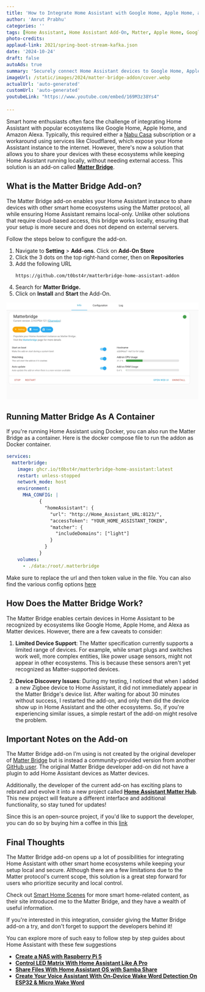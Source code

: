 ```yaml
---
title: 'How to Integrate Home Assistant with Google Home, Apple Home, and Alexa Without Exposing it to the Internet'
author: 'Amrut Prabhu'
categories: ''
tags: [Home Assistant, Home Assistant Add-On, Matter, Apple Home, Google Home, Alexa]
photo-credits:
applaud-link: 2021/spring-boot-stream-kafka.json
date: '2024-10-24'
draft: false
autoAds: true
summary: 'Securely connect Home Assistant devices to Google Home, Apple Home, and Alexa without internet exposure.'
imageUrl: /static/images/2024/matter-bridge-addon/cover.webp
actualUrl: 'auto-generated'
customUrl: 'auto-generated'
youtubeLink: "https://www.youtube.com/embed/169M3z38Ys4"

---
```

<TOCInline toc={props.toc} asDisclosure />  

Smart home enthusiasts often face the challenge of integrating Home Assistant with popular ecosystems like Google Home, Apple Home, and Amazon Alexa. Typically, this required either a [Nabu Casa](https://www.nabucasa.com) subscription or a workaround using services like Cloudflared, which expose your Home Assistant instance to the internet. However, there's now a solution that allows you to share your devices with these ecosystems while keeping Home Assistant running locally, without needing external access. This solution is an add-on called [**Matter Bridge**](https://github.com/Luligu/matterbridge).

## What is the Matter Bridge Add-on?

The Matter Bridge add-on enables your Home Assistant instance to share devices with other smart home ecosystems using the Matter protocol, all while ensuring Home Assistant remains local-only. Unlike other solutions that require cloud-based access, this bridge works locally, ensuring that your setup is more secure and does not depend on external servers.

Follow the steps below to configure the add-on.

1.  Navigate to **Setting** > **Add-ons**. Click on **Add-On Store**
2.  Click the 3 dots on the top right-hand corner, then on **Repositories**
3.  Add the following URL  
    ```
    https://github.com/t0bst4r/matterbridge-home-assistant-addon
    ```
4.  Search for **Matter Bridge.**
5.  Click on **Install** and **Start** the Add-On.

![Addon](/static/images/2024/matter-bridge-addon/matter-bridge-installation.webp)

## Running Matter Bridge As A Container

If you're running Home Assistant using Docker, you can also run the Matter Bridge as a container. Here is the docker compose file to run the addon as Docker container.

```yaml
services:
  matterbridge:
    image: ghcr.io/t0bst4r/matterbridge-home-assistant:latest
    restart: unless-stopped
    network_mode: host
    environment:
      MHA_CONFIG: |
            {
              "homeAssistant": {
                "url": "http://Home_Assistant_URL:8123/",
                "accessToken": "YOUR_HOME_ASSISTANT_TOKEN",
                "matcher": {
                  "includeDomains": ["light"]
                }
              }
            }
    volumes:
      - ./data:/root/.matterbridge
```
Make sure to replace the url and then token value in the file. You can also find the various config options [here](https://github.com/t0bst4r/matterbridge-home-assistant?tab=readme-ov-file#configuration)

## How Does the Matter Bridge Work?

The Matter Bridge enables certain devices in Home Assistant to be recognized by ecosystems like Google Home, Apple Home, and Alexa as Matter devices. However, there are a few caveats to consider:

1. **Limited Device Support**: The Matter specification currently supports a limited range of devices. For example, while smart plugs and switches work well, more complex entities, like power usage sensors, might not appear in other ecosystems. This is because these sensors aren't yet recognized as Matter-supported devices.

2. **Device Discovery Issues**: During my testing, I noticed that when I added a new Zigbee device to Home Assistant, it did not immediately appear in the Matter Bridge's device list. After waiting for about 30 minutes without success, I restarted the add-on, and only then did the device show up in Home Assistant and the other ecosystems. So, if you're experiencing similar issues, a simple restart of the add-on might resolve the problem.

## Important Notes on the Add-on

The Matter Bridge add-on I’m using is not created by the original developer of [Matter Bridge](https://github.com/Luligu/matterbridge) but is instead a community-provided version from another [GitHub user](https://github.com/t0bst4r). The original Matter Bridge developer add-on did not have a plugin to add Home Assistant devices as Matter devices.

Additionally, the developer of the current add-on has exciting plans to rebrand and evolve it into a new project called [**Home Assistant Matter Hub**](https://github.com/t0bst4r/matterbridge-home-assistant/discussions/271). This new project will feature a different interface and additional functionality, so stay tuned for updates! 

Since this is an open-source project, if you'd like to support the developer, you can do so by buying him a coffee in this [link](https://github.com/t0bst4r/matterbridge-home-assistant)

## Final Thoughts

The Matter Bridge add-on opens up a lot of possibilities for integrating Home Assistant with other smart home ecosystems while keeping your setup local and secure. Although there are a few limitations due to the Matter protocol's current scope, this solution is a great step forward for users who prioritize security and local control.

Check out [Smart Home Scenes](https://smarthomescene.com/) for more smart home-related content, as their site introduced me to the Matter Bridge, and they have a wealth of useful information.

If you're interested in this integration, consider giving the Matter Bridge add-on a try, and don't forget to support the developers behind it!

You can explore more of such easy to follow step by step guides about Home Assistant with these few suggestions

-   [**Create a NAS with Raspberry Pi 5**](https://smarthomecircle.com/create-nas-with-raspberry-pi-5)
-   [**Control LED Matrix With Home Assistant Like A Pro**](https://smarthomecircle.com/how-to-control-8x32-led-matrix-like-a-pro)
-   [**Share Files With Home Assistant OS with Samba Share**](https://smarthomecircle.com/easily-share-files-with-home-assistant-using-samba-share)
-   [**Create Your Voice Assistant With On-Device Wake Word Detection On ESP32 & Micro Wake Word**](https://smarthomecircle.com/How-I-created-my-voice-assistant-with-on-device-wake-word-using-home-assistant)

